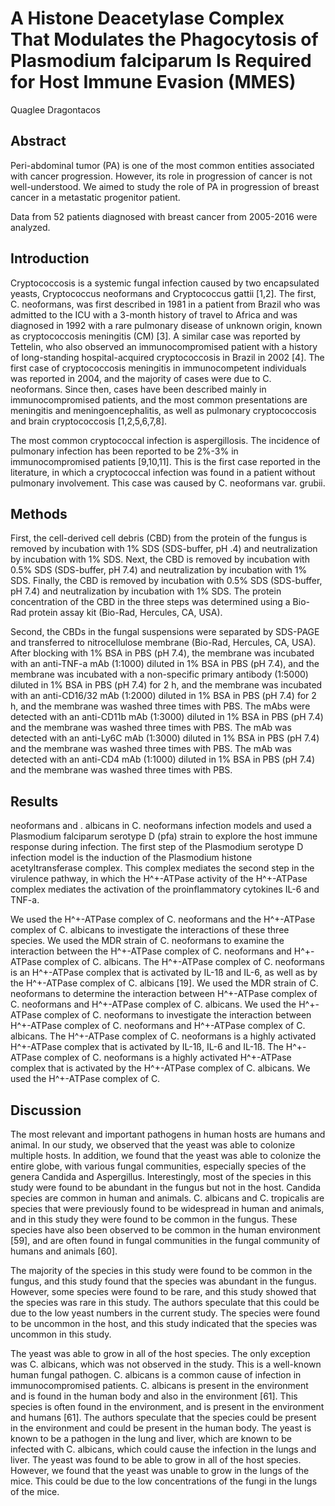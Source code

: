 # A Histone Deacetylase Complex That Modulates the Phagocytosis of Plasmodium falciparum Is Required for Host Immune Evasion (MMES)
Quaglee Dragontacos


## Abstract
Peri-abdominal tumor (PA) is one of the most common entities associated with cancer progression. However, its role in progression of cancer is not well-understood. We aimed to study the role of PA in progression of breast cancer in a metastatic progenitor patient.

Data from 52 patients diagnosed with breast cancer from 2005-2016 were analyzed.


## Introduction
Cryptococcosis is a systemic fungal infection caused by two encapsulated yeasts, Cryptococcus neoformans and Cryptococcus gattii [1,2]. The first, C. neoformans, was first described in 1981 in a patient from Brazil who was admitted to the ICU with a 3-month history of travel to Africa and was diagnosed in 1992 with a rare pulmonary disease of unknown origin, known as cryptococcosis meningitis (CM) [3]. A similar case was reported by Tettelin, who also observed an immunocompromised patient with a history of long-standing hospital-acquired cryptococcosis in Brazil in 2002 [4]. The first case of cryptococcosis meningitis in immunocompetent individuals was reported in 2004, and the majority of cases were due to C. neoformans. Since then, cases have been described mainly in immunocompromised patients, and the most common presentations are meningitis and meningoencephalitis, as well as pulmonary cryptococcosis and brain cryptococcosis [1,2,5,6,7,8].

The most common cryptococcal infection is aspergillosis. The incidence of pulmonary infection has been reported to be 2%-3% in immunocompromised patients [9,10,11]. This is the first case reported in the literature, in which a cryptococcal infection was found in a patient without pulmonary involvement. This case was caused by C. neoformans var. grubii.


## Methods
First, the cell-derived cell debris (CBD) from the protein of the fungus is removed by incubation with 1% SDS (SDS-buffer, pH .4) and neutralization by incubation with 1% SDS. Next, the CBD is removed by incubation with 0.5% SDS (SDS-buffer, pH 7.4) and neutralization by incubation with 1% SDS. Finally, the CBD is removed by incubation with 0.5% SDS (SDS-buffer, pH 7.4) and neutralization by incubation with 1% SDS. The protein concentration of the CBD in the three steps was determined using a Bio-Rad protein assay kit (Bio-Rad, Hercules, CA, USA).

Second, the CBDs in the fungal suspensions were separated by SDS-PAGE and transferred to nitrocellulose membrane (Bio-Rad, Hercules, CA, USA). After blocking with 1% BSA in PBS (pH 7.4), the membrane was incubated with an anti-TNF-a mAb (1:1000) diluted in 1% BSA in PBS (pH 7.4), and the membrane was incubated with a non-specific primary antibody (1:5000) diluted in 1% BSA in PBS (pH 7.4) for 2 h, and the membrane was incubated with an anti-CD16/32 mAb (1:2000) diluted in 1% BSA in PBS (pH 7.4) for 2 h, and the membrane was washed three times with PBS. The mAbs were detected with an anti-CD11b mAb (1:3000) diluted in 1% BSA in PBS (pH 7.4) and the membrane was washed three times with PBS. The mAb was detected with an anti-Ly6C mAb (1:3000) diluted in 1% BSA in PBS (pH 7.4) and the membrane was washed three times with PBS. The mAb was detected with an anti-CD4 mAb (1:1000) diluted in 1% BSA in PBS (pH 7.4) and the membrane was washed three times with PBS.


## Results
neoformans and . albicans in C. neoformans infection models and used a Plasmodium falciparum serotype D (pfa) strain to explore the host immune response during infection. The first step of the Plasmodium serotype D infection model is the induction of the Plasmodium histone acetyltransferase complex. This complex mediates the second step in the virulence pathway, in which the H^+-ATPase activity of the H^+-ATPase complex mediates the activation of the proinflammatory cytokines IL-6 and TNF-a.

We used the H^+-ATPase complex of C. neoformans and the H^+-ATPase complex of C. albicans to investigate the interactions of these three species. We used the MDR strain of C. neoformans to examine the interaction between the H^+-ATPase complex of C. neoformans and H^+-ATPase complex of C. albicans. The H^+-ATPase complex of C. neoformans is an H^+-ATPase complex that is activated by IL-1ß and IL-6, as well as by the H^+-ATPase complex of C. albicans [19]. We used the MDR strain of C. neoformans to determine the interaction between H^+-ATPase complex of C. neoformans and H^+-ATPase complex of C. albicans. We used the H^+-ATPase complex of C. neoformans to investigate the interaction between H^+-ATPase complex of C. neoformans and H^+-ATPase complex of C. albicans. The H^+-ATPase complex of C. neoformans is a highly activated H^+-ATPase complex that is activated by IL-1ß, IL-6 and IL-1ß. The H^+-ATPase complex of C. neoformans is a highly activated H^+-ATPase complex that is activated by the H^+-ATPase complex of C. albicans. We used the H^+-ATPase complex of C.


## Discussion
The most relevant and important pathogens in human hosts are humans and animal. In our study, we observed that the yeast was able to colonize multiple hosts. In addition, we found that the yeast was able to colonize the entire globe, with various fungal communities, especially species of the genera Candida and Aspergillus. Interestingly, most of the species in this study were found to be abundant in the fungus but not in the host. Candida species are common in human and animals. C. albicans and C. tropicalis are species that were previously found to be widespread in human and animals, and in this study they were found to be common in the fungus. These species have also been observed to be common in the human environment [59], and are often found in fungal communities in the fungal community of humans and animals [60].

The majority of the species in this study were found to be common in the fungus, and this study found that the species was abundant in the fungus. However, some species were found to be rare, and this study showed that the species was rare in this study. The authors speculate that this could be due to the low yeast numbers in the current study. The species were found to be uncommon in the host, and this study indicated that the species was uncommon in this study.

The yeast was able to grow in all of the host species. The only exception was C. albicans, which was not observed in the study. This is a well-known human fungal pathogen. C. albicans is a common cause of infection in immunocompromised patients. C. albicans is present in the environment and is found in the human body and also in the environment [61]. This species is often found in the environment, and is present in the environment and humans [61]. The authors speculate that the species could be present in the environment and could be present in the human body. The yeast is known to be a pathogen in the lung and liver, which are known to be infected with C. albicans, which could cause the infection in the lungs and liver. The yeast was found to be able to grow in all of the host species. However, we found that the yeast was unable to grow in the lungs of the mice. This could be due to the low concentrations of the fungi in the lungs of the mice.
